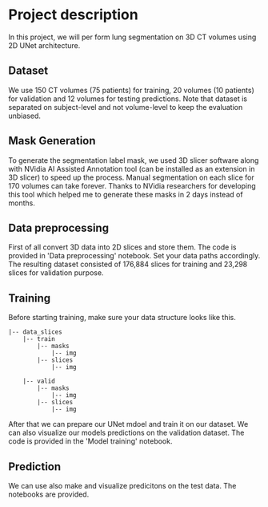 # Project description

In this project, we will per form lung segmentation on 3D CT volumes using 2D UNet architecture. 

## Dataset
We use 150 CT volumes (75 patients) for training, 20 volumes (10 patients) for validation and 12 volumes for testing predictions. Note that dataset is separated on subject-level and not volume-level to keep the evaluation unbiased.

## Mask Generation
To generate the segmentation label mask, we used 3D slicer software along with NVidia AI Assisted Annotation tool (can be installed as an extension in 3D slicer) to speed up the process. Manual segmentation on each slice for 170 volumes can take forever. Thanks to NVidia researchers for developing this tool which helped me to generate these masks in 2 days instead of months.

## Data preprocessing
First of all convert 3D data into 2D slices and store them. The code is provided in 'Data preprocessing' notebook. Set your data paths accordingly. The resulting dataset consisted of 176,884 slices for  training and 23,298 slices for validation purpose.

## Training
Before starting training, make sure your data structure looks like this.

```
|-- data_slices
    |-- train
        |-- masks
            |-- img
        |-- slices
            |-- img
            
    |-- valid
        |-- masks
            |-- img
        |-- slices
            |-- img
```

After that we can prepare our UNet mdoel and train it on our dataset. We can also visualize our models predictions on the validation dataset. The code is provided in the 'Model training' notebook.

## Prediction
We can use also make and visualize predicitons on the test data. The notebooks are provided.
